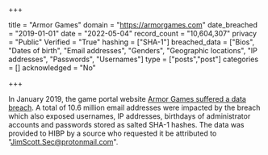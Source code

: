 +++

title = "Armor Games"
domain = "https://armorgames.com"
date_breached = "2019-01-01"
date = "2022-05-04"
record_count = "10,604,307"
privacy = "Public"
Verified = "True"
hashing = ["SHA-1"]
breached_data = ["Bios", "Dates of birth", "Email addresses", "Genders", "Geographic locations", "IP addresses", "Passwords", "Usernames"]
type = ["posts","post"]
categories = []
acknowledged = "No"


+++


In January 2019, the game portal website <a href="https://techraptor.net/content/armor-games-data-breach-january-2019" target="_blank" rel="noopener">Armor Games suffered a data breach</a>. A total of 10.6 million email addresses were impacted by the breach which also exposed usernames, IP addresses, birthdays of administrator accounts and passwords stored as salted SHA-1 hashes. The data was provided to HIBP by a source who requested it be attributed to &quot;JimScott.Sec@protonmail.com&quot;.

